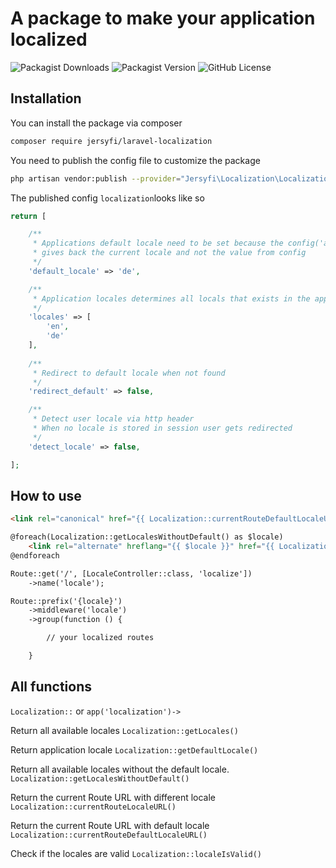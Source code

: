 # A package to make your application localized

![Packagist Downloads](https://img.shields.io/packagist/dt/jersyfi/laravel-localization)
![Packagist Version](https://img.shields.io/packagist/v/jersyfi/laravel-localization)
![GitHub License](https://img.shields.io/github/license/jersyfi/laravel-localization)

## Installation

You can install the package via composer
```bash
composer require jersyfi/laravel-localization
```
You need to publish the config file to customize the package
```bash
php artisan vendor:publish --provider="Jersyfi\Localization\LocalizationServiceProvider" --tag="config"
```
The published config `localization`looks like so
```php
return [

    /**
     * Applications default locale need to be set because the config('app.locale')
     * gives back the current locale and not the value from config
     */
    'default_locale' => 'de',

    /**
     * Application locales determines all locals that exists in the application
     */
    'locales' => [
        'en',
        'de'
    ],
    
    /**
     * Redirect to default locale when not found
     */
    'redirect_default' => false,

    /**
     * Detect user locale via http header
     * When no locale is stored in session user gets redirected
     */
    'detect_locale' => false,

];
```






## How to use

```html
<link rel="canonical" href="{{ Localization::currentRouteDefaultLocaleURL() }}">
```

```html
@foreach(Localization::getLocalesWithoutDefault() as $locale)
    <link rel="alternate" hreflang="{{ $locale }}" href="{{ Localization::currentRouteLocaleURL($locale) }}">
@endforeach
```

```html
Route::get('/', [LocaleController::class, 'localize'])
    ->name('locale');
```

```html
Route::prefix('{locale}')
    ->middleware('locale')
    ->group(function () {

        // your localized routes

    }
```


## All functions

`Localization::`
or
`app('localization')->`

Return all available locales
`Localization::getLocales()`

Return application locale
`Localization::getDefaultLocale()`

Return all available locales without the default locale.
`Localization::getLocalesWithoutDefault()`

Return the current Route URL with different locale
`Localization::currentRouteLocaleURL()`

Return the current Route URL with default locale
`Localization::currentRouteDefaultLocaleURL()`

Check if the locales are valid
`Localization::localeIsValid()`

